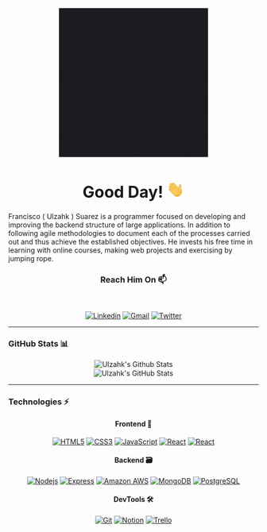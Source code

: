 <div align="center">
  <img width="300" src="./assets/animated-cover.gif" alt="Ulzahk's animated cover">
</div>

<h1 align="center" style="font-size: 2rem;">
  Good Day!
  <img src="./assets/wave.gif" width= "35px"> 
</h1>

Francisco ( Ulzahk ) Suarez is a programmer focused on developing and improving the backend structure of large applications. In addition to following agile methodologies to document each of the processes carried out and thus achieve the established objectives. He invests his free time in learning with online courses, making web projects and exercising by jumping rope. 


<div align="center">

### Reach Him On 📫

<br/>

[![Linkedin](https://img.shields.io/badge/-Ulzahk-blue?style=flat&logo=Linkedin&logoColor=white)](https://www.linkedin.com/in/ulzahk)
[![Gmail](https://img.shields.io/badge/-ulzahk@gmail.com-F2F2F2?style=flat&logo=Gmail&logoColor=c14438)](mailto:ulzahk@gmail.com)
[![Twitter](https://img.shields.io/badge/-@Ulzahk-1DA1F2?style=flat&logo=Twitter&logoColor=white)](https://twitter.com/ulzahk)

</div>

---

### GitHub Stats 📊

<div align="center">
  <img alt="Ulzahk's Github Stats" src="https://github-readme-stats.vercel.app/api?username=Ulzahk&show_icons=true&hide_border=true&title_color=ffa500&text_color=fff&icon_color=ffa500&bg_color=900,414141,000000&hide=contribs,issues" />

  <br />

  <img align="center" src="https://github-readme-stats.vercel.app/api/top-langs/?username=Ulzahk&hide_border=true&title_color=ffa500&text_color=fff&icon_color=ffa500&bg_color=900,414141,000000&hide=css,blade" alt="Ulzahk's GitHub Stats" />

</div>

---


### Technologies ⚡


<div align="center">

#### Frontend 📲
[![HTML5](https://img.shields.io/badge/-HTML5-E34F26?style=socialt&logo=html5&logoColor=white)](https://www.w3.org/TR/html52/)
[![CSS3](https://img.shields.io/badge/-CSS3-1572B6?style=flat&logo=css3)](https://www.w3.org/TR/2001/WD-css3-roadmap-20010523/)
[![JavaScript](https://img.shields.io/badge/-JavaScript-black?style=flat&logo=javascript)](https://www.javascript.com/)
[![React](https://img.shields.io/badge/-React-darkgray??style=flat&logo=react)](https://reactjs.org/)
[![React](https://img.shields.io/badge/-React%20Native-gray?style=flat&logo=react)](https://reactnative.dev/)

#### Backend 🗃 
[![Nodejs](https://img.shields.io/badge/-Node.js-F2F2F2?style=flat&logo=Node.js)](https://nodejs.org/)
[![Express](https://img.shields.io/badge/-Express-gray?style=flat)](https://expressjs.com/)
[![Amazon AWS](https://img.shields.io/badge/Amazon%20Web%20Services-232F3E?style=flat&logo=amazon-aws)](https://aws.amazon.com/)
[![MongoDB](https://img.shields.io/badge/-MongoDB-F2F2F2?style=flat&logo=mongodb)](https://www.mongodb.com/)
[![PostgreSQL](https://img.shields.io/badge/-PostgreSQL-F2F2F2?style=flat&logo=postgresql)](https://www.postgresql.org/)

#### DevTools 🛠 
[![Git](https://img.shields.io/badge/-Git-black?style=flat&logo=git)](https://git-scm.com/)
[![Notion](https://img.shields.io/badge/-Notion-F2F2F2?style=float&logo=notion&logoColor=black)](https://www.notion.so/)
[![Trello](https://img.shields.io/badge/-Trello-0080CB?style=flat&logo=trello)](https://trello.com/)

</div>
